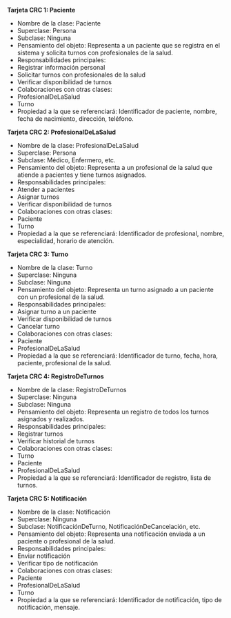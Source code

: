 **Tarjeta CRC 1: Paciente**

- Nombre de la clase: Paciente
- Superclase: Persona
- Subclase: Ninguna
- Pensamiento del objeto: Representa a un paciente que se registra en el sistema y solicita turnos con profesionales de la salud.
- Responsabilidades principales:
- Registrar información personal
- Solicitar turnos con profesionales de la salud
- Verificar disponibilidad de turnos
- Colaboraciones con otras clases:
- ProfesionalDeLaSalud
- Turno
- Propiedad a la que se referenciará: Identificador de paciente, nombre, fecha de nacimiento, dirección, teléfono.

**Tarjeta CRC 2: ProfesionalDeLaSalud**

- Nombre de la clase: ProfesionalDeLaSalud
- Superclase: Persona
- Subclase: Médico, Enfermero, etc.
- Pensamiento del objeto: Representa a un profesional de la salud que atiende a pacientes y tiene turnos asignados.
- Responsabilidades principales:
- Atender a pacientes
- Asignar turnos
- Verificar disponibilidad de turnos
- Colaboraciones con otras clases:
- Paciente
- Turno
- Propiedad a la que se referenciará: Identificador de profesional, nombre, especialidad, horario de atención.

**Tarjeta CRC 3: Turno**

- Nombre de la clase: Turno
- Superclase: Ninguna
- Subclase: Ninguna
- Pensamiento del objeto: Representa un turno asignado a un paciente con un profesional de la salud.
- Responsabilidades principales:
- Asignar turno a un paciente
- Verificar disponibilidad de turnos
- Cancelar turno
- Colaboraciones con otras clases:
- Paciente
- ProfesionalDeLaSalud
- Propiedad a la que se referenciará: Identificador de turno, fecha, hora, paciente, profesional de la salud.

**Tarjeta CRC 4: RegistroDeTurnos**

- Nombre de la clase: RegistroDeTurnos
- Superclase: Ninguna
- Subclase: Ninguna
- Pensamiento del objeto: Representa un registro de todos los turnos asignados y realizados.
- Responsabilidades principales:
- Registrar turnos
- Verificar historial de turnos
- Colaboraciones con otras clases:
- Turno
- Paciente
- ProfesionalDeLaSalud
- Propiedad a la que se referenciará: Identificador de registro, lista de turnos.

**Tarjeta CRC 5: Notificación**

- Nombre de la clase: Notificación
- Superclase: Ninguna
- Subclase: NotificaciónDeTurno, NotificaciónDeCancelación, etc.
- Pensamiento del objeto: Representa una notificación enviada a un paciente o profesional de la salud.
- Responsabilidades principales:
- Enviar notificación
- Verificar tipo de notificación
- Colaboraciones con otras clases:
- Paciente
- ProfesionalDeLaSalud
- Turno
- Propiedad a la que se referenciará: Identificador de notificación, tipo de notificación, mensaje.
